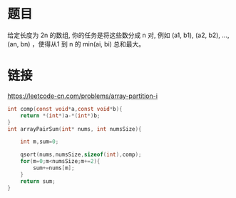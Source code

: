 # 题目
给定长度为 2n 的数组, 你的任务是将这些数分成 n 对, 例如 (a1, b1), (a2, b2), ..., (an, bn) ，使得从1 到 n 的 min(ai, bi) 总和最大。
# 链接
https://leetcode-cn.com/problems/array-partition-i

```C
int comp(const void*a,const void*b){
    return *(int*)a-*(int*)b;
}
int arrayPairSum(int* nums, int numsSize){

    int m,sum=0;

    qsort(nums,numsSize,sizeof(int),comp);
    for(m=0;m<numsSize;m+=2){
        sum+=nums[m];
    }
    return sum;
}
```

